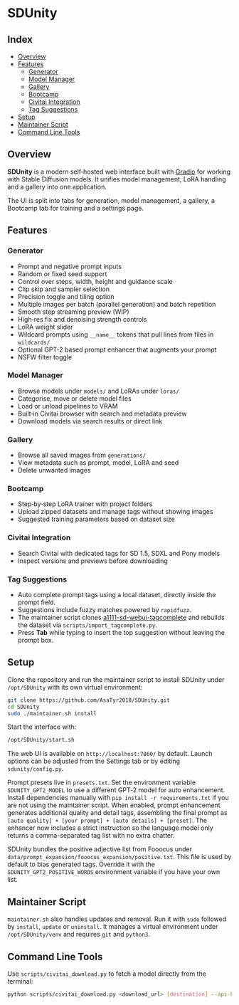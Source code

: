 # SDUnity

## Index
- [Overview](#overview)
- [Features](#features)
  - [Generator](#generator)
  - [Model Manager](#model-manager)
  - [Gallery](#gallery)
  - [Bootcamp](#bootcamp)
  - [Civitai Integration](#civitai-integration)
  - [Tag Suggestions](#tag-suggestions)
- [Setup](#setup)
- [Maintainer Script](#maintainer-script)
- [Command Line Tools](#command-line-tools)

## Overview
**SDUnity** is a modern self‑hosted web interface built with [Gradio](https://www.gradio.app/) for working with Stable Diffusion models. It unifies model management, LoRA handling and a gallery into one application.

The UI is split into tabs for generation, model management, a gallery, a Bootcamp tab for training and a settings page.

## Features
### Generator
- Prompt and negative prompt inputs
- Random or fixed seed support
- Control over steps, width, height and guidance scale
- Clip skip and sampler selection
- Precision toggle and tiling option
 - Multiple images per batch (parallel generation) and batch repetition
- Smooth step streaming preview (WIP)
- High‑res fix and denoising strength controls
- LoRA weight slider
- Wildcard prompts using `__name__` tokens that pull lines from files in `wildcards/`
- Optional GPT‑2 based prompt enhancer that augments your prompt
- NSFW filter toggle

### Model Manager
- Browse models under `models/` and LoRAs under `loras/`
- Categorise, move or delete model files
- Load or unload pipelines to VRAM
- Built‑in Civitai browser with search and metadata preview
- Download models via search results or direct link

### Gallery
- Browse all saved images from `generations/`
- View metadata such as prompt, model, LoRA and seed
- Delete unwanted images

### Bootcamp
- Step‑by‑step LoRA trainer with project folders
- Upload zipped datasets and manage tags without showing images
- Suggested training parameters based on dataset size

### Civitai Integration
- Search Civitai with dedicated tags for SD 1.5, SDXL and Pony models
- Inspect versions and previews before downloading

### Tag Suggestions
- Auto complete prompt tags using a local dataset, directly inside the prompt field.
- Suggestions include fuzzy matches powered by `rapidfuzz`.
- The maintainer script clones
  [a1111-sd-webui-tagcomplete](https://github.com/DominikDoom/a1111-sd-webui-tagcomplete)
  and rebuilds the dataset via `scripts/import_tagcomplete.py`.
- Press **Tab** while typing to insert the top suggestion without leaving the prompt box.

## Setup
Clone the repository and run the maintainer script to install SDUnity under `/opt/SDUnity` with its own virtual environment:

```bash
git clone https://github.com/AsaTyr2018/SDUnity.git
cd SDUnity
sudo ./maintainer.sh install
```

Start the interface with:

```bash
/opt/SDUnity/start.sh
```

The web UI is available on `http://localhost:7860/` by default. Launch options can be adjusted from the Settings tab or by editing `sdunity/config.py`.

Prompt presets live in `presets.txt`. Set the environment variable `SDUNITY_GPT2_MODEL` to use a different GPT‑2 model for auto enhancement. Install dependencies manually with `pip install -r requirements.txt` if you are not using the maintainer script.
When enabled, prompt enhancement generates additional quality and detail tags, assembling the final prompt as `[auto quality] + [your prompt] + [auto details] + [preset]`.
The enhancer now includes a strict instruction so the language model only returns a comma-separated tag list with no extra chatter.

SDUnity bundles the positive adjective list from Fooocus under `data/prompt_expansion/fooocus_expansion/positive.txt`. This file is used by default to bias generated tags. Override it with the `SDUNITY_GPT2_POSITIVE_WORDS` environment variable if you have your own list.

## Maintainer Script
`maintainer.sh` also handles updates and removal. Run it with `sudo` followed by `install`, `update` or `uninstall`. It manages a virtual environment under `/opt/SDUnity/venv` and requires `git` and `python3`.

## Command Line Tools
Use `scripts/civitai_download.py` to fetch a model directly from the terminal:

```bash
python scripts/civitai_download.py <download_url> [destination] --api-key YOUR_KEY
```
